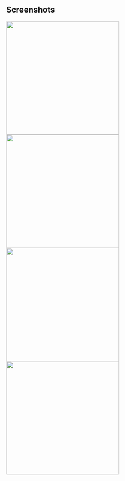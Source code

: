 ## Screenshots

<img src="https://github.com/user-attachments/assets/e7c51597-6124-47d5-adf3-3f24b12842db" width="300"/>
<img src="https://github.com/user-attachments/assets/d782bc6f-d22d-405b-bc11-07bc1394bee5" width="300"/>
<img src="https://github.com/user-attachments/assets/6ba1d253-9976-4317-891d-78a81253bc3a" width="300"/>
<img src="https://github.com/user-attachments/assets/fc2d4040-972e-4619-8868-4b921fe5c0c1" width="300"/>
